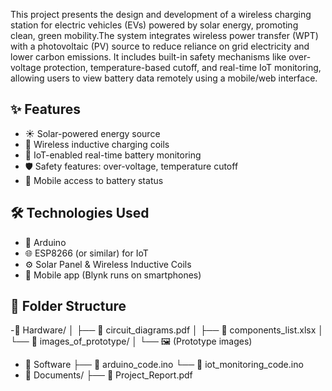 This project presents the design and development of a wireless charging station for electric vehicles (EVs) powered by solar energy, promoting clean, green mobility.The system integrates wireless power transfer (WPT) with a photovoltaic (PV) source to reduce reliance on grid electricity and lower carbon emissions.
It includes built-in safety mechanisms like over-voltage protection, temperature-based cutoff, and real-time IoT monitoring, allowing users to view battery data remotely using a mobile/web interface.
## ✨ Features
- ☀️ Solar-powered energy source
- 🔋 Wireless inductive charging coils
- 📶 IoT-enabled real-time battery monitoring
- 🛡️ Safety features: over-voltage, temperature cutoff
- 📱 Mobile access to battery status
## 🛠️ Technologies Used
- 🔌 Arduino  
- 🌐 ESP8266 (or similar) for IoT  
- ⚙️ Solar Panel & Wireless Inductive Coils
-  📱	Mobile app (Blynk runs on smartphones)
## 📁 Folder Structure
-📂 Hardware/
│   ├── 📄 circuit_diagrams.pdf
│   ├── 📄 components_list.xlsx
│   └── 📂 images_of_prototype/
│       └── 🖼️ (Prototype images)
- 📂 Software
├── 📄 arduino_code.ino
└── 📄 iot_monitoring_code.ino
 - 📂 Documents/
  ├── 📄 Project_Report.pdf

